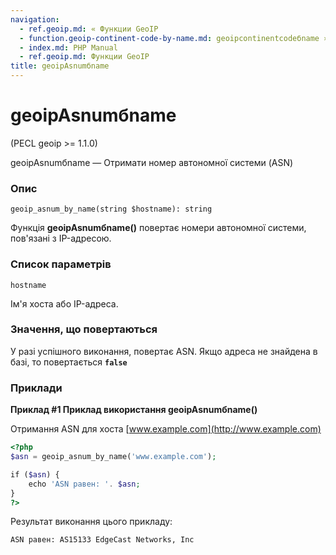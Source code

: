 ```yaml
---
navigation:
  - ref.geoip.md: « Функции GeoIP
  - function.geoip-continent-code-by-name.md: geoipcontinentcodeбname »
  - index.md: PHP Manual
  - ref.geoip.md: Функции GeoIP
title: geoipAsnumбname
---
```

# geoipAsnumбname

(PECL geoip >= 1.1.0)

geoipAsnumбname — Отримати номер автономної системи (ASN)

### Опис

```methodsynopsis
geoip_asnum_by_name(string $hostname): string
```

Функція **geoipAsnumбname()** повертає номери автономної системи, пов'язані з IP-адресою.

### Список параметрів

`hostname`

Ім'я хоста або IP-адреса.

### Значення, що повертаються

У разі успішного виконання, повертає ASN. Якщо адреса не знайдена в базі, то повертається **`false`**

### Приклади

**Приклад #1 Приклад використання **geoipAsnumбname()****

Отримання ASN для хоста [www.example.com](http://www.example.com)

```php
<?php
$asn = geoip_asnum_by_name('www.example.com');

if ($asn) {
    echo 'ASN равен: '. $asn;
}
?>
```

Результат виконання цього прикладу:

```
ASN равен: AS15133 EdgeCast Networks, Inc
```
